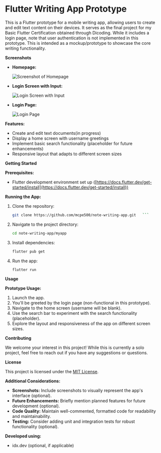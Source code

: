 # Flutter Writing App Prototype

This is a Flutter prototype for a mobile writing app, allowing users to create and edit text content on their devices. It serves as the final project for my Basic Flutter Certification obtained through Dicoding. While it includes a login page, note that user authentication is not implemented in this prototype. This is intended as a mockup/prototype to showcase the core writing functionality.

**Screenshots**

* **Homepage:**


  ![Screenshot of Homepage](./screenshots/homepage_with_temporary_data.png)


* **Login Screen with Input:**


  ![Login Screen with Input](./screenshots/login_with_input.png)


* **Login Page:**


  ![Login Page](./screenshots/login_page.png)

  

**Features:**

- Create and edit text documents(in progress)
- Display a home screen with username greetings
- Implement basic search functionality (placeholder for future enhancements)
- Responsive layout that adapts to different screen sizes

**Getting Started**

**Prerequisites:**

- Flutter development environment set up ([https://docs.flutter.dev/get-started/install](https://docs.flutter.dev/get-started/install))

**Running the App:**

1. Clone the repository:
   ```bash
   git clone https://github.com/mcpe500/note-writing-app.git   ```

2. Navigate to the project directory:

   ```bash
   cd note-writing-app/myapp
   ```

3. Install dependencies:

   ```bash
   flutter pub get
   ```

4. Run the app:

   ```bash
   flutter run
   ```

**Usage**

**Prototype Usage:**

1. Launch the app.
2. You'll be greeted by the login page (non-functional in this prototype).
3. Navigate to the home screen (username will be blank).
4. Use the search bar to experiment with the search functionality (placeholder).
5. Explore the layout and responsiveness of the app on different screen sizes.

**Contributing**

We welcome your interest in this project! While this is currently a solo project, feel free to reach out if you have any suggestions or questions.

**License**

This project is licensed under the [MIT License](LICENSE).

**Additional Considerations:**

- **Screenshots:** Include screenshots to visually represent the app's interface (optional).
- **Future Enhancements:** Briefly mention planned features for future development (optional).
- **Code Quality:** Maintain well-commented, formatted code for readability and maintainability.
- **Testing:** Consider adding unit and integration tests for robust functionality (optional).

**Developed using:**

- idx.dev (optional, if applicable)
